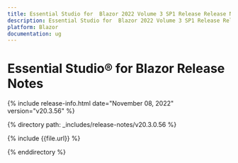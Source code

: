 ```yaml
---
title: Essential Studio for  Blazor 2022 Volume 3 SP1 Release Release Notes  
description: Essential Studio for  Blazor 2022 Volume 3 SP1 Release Release Notes    
platform: Blazor
documentation: ug
---
```


# Essential Studio&reg; for  Blazor  Release Notes  

{% include release-info.html date="November 08, 2022"  version="v20.3.56" %} 

{% directory path: _includes/release-notes/v20.3.0.56 %}

{% include {{file.url}} %}

{% enddirectory %}
